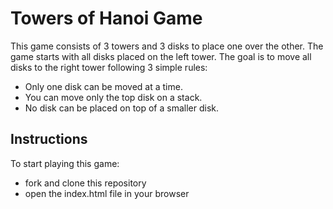 # Towers of Hanoi Game

This game consists of 3 towers and 3 disks to place one over the other. The game starts with all disks placed on the left tower. The goal is to move all disks to the right tower following 3 simple rules:
  * Only one disk can be moved at a time.
  * You can move only the top disk on a stack.
  * No disk can be placed on top of a smaller disk.

## Instructions

To start playing this game:
   * fork and clone this repository
   * open the index.html file in your browser

